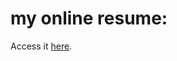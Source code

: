 # my online resume:

Access it [here](https://tcha182-resume-corentindetilly-lp3gwb.streamlit.app/).
